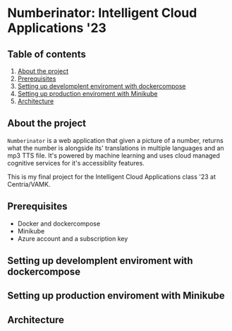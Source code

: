 # Numberinator: Intelligent Cloud Applications '23

## Table of contents

  <ol>
    <li><a href="#about-the-project">About the project</a></li>
    <li><a href="#prerequisites">Prerequisites</a></li>
    <li><a href="#setting-up-develomplent-enviroment-with-dockercompose">Setting up develomplent enviroment with dockercompose</a></li>
    <li><a href="#setting-up-production-enviroment-with-minikube">Setting up production enviroment with Minikube</a></li>
    <li><a href="#architecture">Architecture</a></li>
  </ol>


## About the project
`Numberinator` is a web application that given a picture of a number, returns what the number is alongside its' translations in multiple languages and an mp3 TTS file. It's powered by machine learning and uses cloud managed cognitive services for it's accessiblity features.

This is my final project for the Intelligent Cloud Applications class '23 at Centria/VAMK.

## Prerequisites
- Docker and dockercompose
- Minikube 
- Azure account and a subscription key

## Setting up develomplent enviroment with dockercompose

## Setting up production enviroment with Minikube

## Architecture 
